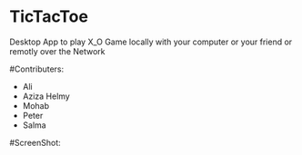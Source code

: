 # TicTacToe
 Desktop App to play X_O Game locally with your computer or your friend or remotly over the Network
 
 
#Contributers:
* Ali
* Aziza Helmy
* Mohab
* Peter 
* Salma   


#ScreenShot:
